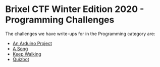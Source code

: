 # Brixel CTF Winter Edition 2020 - Programming Challenges
The challenges we have write-ups for in the Programming category are:
* [An Arduino Project](AnArduinoProject/README.md)
* [A Song](ASong/README.md)
* [Keep Walking](KeepWalking/README.md)
* [Quizbot](Quizbot/README.md)



